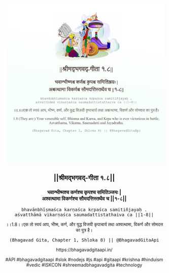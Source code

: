 <img src="../../asset/BG_1_8.png"/>
<center><h2>||श्रीमद्‍भगवद्‍-गीता १.८||</h2>
<h3>भवान्भीष्मश्च कर्णश्च कृपश्च समितिञ्जयः |<br/>अश्वत्थामा विकर्णश्च सौमदत्तिस्तथैव च ||१-८||</h3>
<pre>bhavānbhīṣmaśca karṇaśca kṛpaśca samitiñjayaḥ .<br/>aśvatthāmā vikarṇaśca saumadattistathaiva ca ||1-8||</pre>
<p>।।1.8।।एक तो स्वयं आप, भीष्म, कर्ण, और युद्ध विजयी कृपाचार्य तथा अश्वत्थामा, विकर्ण और सोमदत्त का पुत्र है।</p>
<pre>(Bhagavad Gita, Chapter 1, Shloka 8) || @BhagavadGitaApi</pre><p>https://bhagavadgitaapi.in/</p><p>#API #bhagavadgitaapi #slok #nodejs #js #api #gitaapi #krishna #hinduism #vedic #ISKCON #shreemadbhagavadgita #technology</p></center>